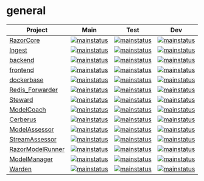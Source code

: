 # general
|Project | Main | Test | Dev |
|--|--|--|--|
|[RazorCore](https://github.com/praemo/RazorCore)|[![mainstatus](https://github.com/praemo/RazorCore/actions/workflows/main.yml/badge.svg?branch=main)](https://github.com/praemo/RazorCore/actions/workflows/main.yml?query=branch%3Amain)|[![mainstatus](https://github.com/praemo/RazorCore/actions/workflows/main.yml/badge.svg?branch=test)](https://github.com/praemo/RazorCore/actions/workflows/main.yml?query=branch%3Atest)|[![mainstatus](https://github.com/praemo/RazorCore/actions/workflows/main.yml/badge.svg?branch=dev)](https://github.com/praemo/RazorCore/actions/workflows/main.yml?query=branch%3Adev)|
|[Ingest](https://github.com/praemo/ingester_api)|[![mainstatus](https://github.com/praemo/ingester_api/actions/workflows/main.yml/badge.svg?branch=main)](https://github.com/praemo/ingester_api/actions/workflows/main.yml?query=branch%3Amain)|[![mainstatus](https://github.com/praemo/ingester_api/actions/workflows/main.yml/badge.svg?branch=test)](https://github.com/praemo/ingester_api/actions/workflows/main.yml?query=branch%3Atest)|[![mainstatus](https://github.com/praemo/ingester_api/actions/workflows/main.yml/badge.svg?branch=dev)](https://github.com/praemo/ingester_api/actions/workflows/main.yml?query=branch%3Adev)|
|[backend](https://github.com/praemo/backend)|[![mainstatus](https://github.com/praemo/backend/actions/workflows/main.yml/badge.svg?branch=main)](https://github.com/praemo/backend/actions/workflows/main.yml)|[![mainstatus](https://github.com/praemo/backend/actions/workflows/main.yml/badge.svg?branch=test)](https://github.com/praemo/backend/actions/workflows/main.yml)|[![mainstatus](https://github.com/praemo/backend/actions/workflows/main.yml/badge.svg?branch=dev)](https://github.com/praemo/backend/actions/workflows/main.yml)|
|[frontend](https://github.com/praemo/frontend)|[![mainstatus](https://github.com/praemo/frontend/actions/workflows/main.yml/badge.svg?branch=main)](https://github.com/praemo/frontend/actions/workflows/main.yml)|[![mainstatus](https://github.com/praemo/frontend/actions/workflows/main.yml/badge.svg?branch=test)](https://github.com/praemo/frontend/actions/workflows/main.yml)|[![mainstatus](https://github.com/praemo/frontend/actions/workflows/main.yml/badge.svg?branch=dev)](https://github.com/praemo/frontend/actions/workflows/main.yml)|
|[dockerbase](https://github.com/praemo/dockerbase)|[![mainstatus](https://github.com/praemo/dockerbase/actions/workflows/main.yml/badge.svg?branch=main)](https://github.com/praemo/dockerbase/actions/workflows/main.yml)|[![mainstatus](https://github.com/praemo/dockerbase/actions/workflows/main.yml/badge.svg?branch=test)](https://github.com/praemo/dockerbase/actions/workflows/main.yml?query=branch%3Atest)|[![mainstatus](https://github.com/praemo/dockerbase/actions/workflows/main.yml/badge.svg?branch=dev)](https://github.com/praemo/dockerbase/actions/workflows/main.yml?query=branch%3Adev)|
|[Redis_Forwarder](https://github.com/praemo/Redis_Forwarder)|[![mainstatus](https://github.com/praemo/Redis_Forwarder/actions/workflows/main.yml/badge.svg?branch=main)](https://github.com/praemo/Redis_Forwarder/actions/workflows/main.yml)|[![mainstatus](https://github.com/praemo/Redis_Forwarder/actions/workflows/main.yml/badge.svg?branch=test)](https://github.com/praemo/Redis_Forwarder/actions/workflows/main.yml)|[![mainstatus](https://github.com/praemo/Redis_Forwarder/actions/workflows/main.yml/badge.svg?branch=dev)](https://github.com/praemo/Redis_Forwarder/actions/workflows/main.yml)|
|[Steward](https://github.com/praemo/Steward)|[![mainstatus](https://github.com/praemo/Steward/actions/workflows/main.yml/badge.svg?branch=main)](https://github.com/praemo/Steward/actions/workflows/main.yml)|[![mainstatus](https://github.com/praemo/Steward/actions/workflows/main.yml/badge.svg?branch=test)](https://github.com/praemo/Steward/actions/workflows/main.yml)|[![mainstatus](https://github.com/praemo/Steward/actions/workflows/main.yml/badge.svg?branch=dev)](https://github.com/praemo/Steward/actions/workflows/main.yml)|
|[ModelCoach](https://github.com/praemo/ModelCoach)|[![mainstatus](https://github.com/praemo/ModelCoach/actions/workflows/main.yml/badge.svg?branch=main)](https://github.com/praemo/ModelCoach/actions/workflows/main.yml)|[![mainstatus](https://github.com/praemo/ModelCoach/actions/workflows/main.yml/badge.svg?branch=test)](https://github.com/praemo/ModelCoach/actions/workflows/main.yml)|[![mainstatus](https://github.com/praemo/ModelCoach/actions/workflows/main.yml/badge.svg?branch=dev)](https://github.com/praemo/ModelCoach/actions/workflows/main.yml)|
|[Cerberus](https://github.com/praemo/Cerberus)|[![mainstatus](https://github.com/praemo/Cerberus/actions/workflows/main.yml/badge.svg?branch=main)](https://github.com/praemo/Cerberus/actions/workflows/main.yml)|[![mainstatus](https://github.com/praemo/Cerberus/actions/workflows/main.yml/badge.svg?branch=test)](https://github.com/praemo/Cerberus/actions/workflows/main.yml)|[![mainstatus](https://github.com/praemo/Cerberus/actions/workflows/main.yml/badge.svg?branch=dev)](https://github.com/praemo/Cerberus/actions/workflows/main.yml)|
|[ModelAssessor](https://github.com/praemo/ModelAssessor)|[![mainstatus](https://github.com/praemo/ModelAssessor/actions/workflows/main.yml/badge.svg?branch=main)](https://github.com/praemo/ModelAssessor/actions/workflows/main.yml)|[![mainstatus](https://github.com/praemo/ModelAssessor/actions/workflows/main.yml/badge.svg?branch=test)](https://github.com/praemo/ModelAssessor/actions/workflows/main.yml?query=branch%3Atest)|[![mainstatus](https://github.com/praemo/ModelAssessor/actions/workflows/main.yml/badge.svg?branch=dev)](https://github.com/praemo/ModelAssessor/actions/workflows/main.yml)|
|[StreamAssessor](https://github.com/praemo/StreamAssessor)|[![mainstatus](https://github.com/praemo/StreamAssessor/actions/workflows/main.yml/badge.svg?branch=main)](https://github.com/praemo/StreamAssessor/actions/workflows/main.yml)|[![mainstatus](https://github.com/praemo/StreamAssessor/actions/workflows/main.yml/badge.svg?branch=test)](https://github.com/praemo/StreamAssessor/actions/workflows/main.yml)|[![mainstatus](https://github.com/praemo/StreamAssessor/actions/workflows/main.yml/badge.svg?branch=dev)](https://github.com/praemo/StreamAssessor/actions/workflows/main.yml)|
|[RazorModelRunner](https://github.com/praemo/RazorModelRunner)|[![mainstatus](https://github.com/praemo/RazorModelRunner/actions/workflows/main.yml/badge.svg?branch=main)](https://github.com/praemo/RazorModelRunner/actions/workflows/main.yml)|[![mainstatus](https://github.com/praemo/RazorModelRunner/actions/workflows/main.yml/badge.svg?branch=test)](https://github.com/praemo/RazorModelRunner/actions/workflows/main.yml)|[![mainstatus](https://github.com/praemo/RazorModelRunner/actions/workflows/main.yml/badge.svg?branch=dev)](https://github.com/praemo/RazorModelRunner/actions/workflows/main.yml)|
|[ModelManager](https://github.com/praemo/ModelManager)|[![mainstatus](https://github.com/praemo/ModelManager/actions/workflows/main.yml/badge.svg?branch=main)](https://github.com/praemo/ModelManager/actions/workflows/main.yml)|[![mainstatus](https://github.com/praemo/ModelManager/actions/workflows/main.yml/badge.svg?branch=test)](https://github.com/praemo/ModelManager/actions/workflows/main.yml)|[![mainstatus](https://github.com/praemo/ModelManager/actions/workflows/main.yml/badge.svg?branch=dev)](https://github.com/praemo/ModelManager/actions/workflows/main.yml)|
|[Warden](https://github.com/praemo/Warden)|[![mainstatus](https://github.com/praemo/Warden/actions/workflows/main.yml/badge.svg?branch=main)](https://github.com/praemo/Warden/actions/workflows/main.yml)|[![mainstatus](https://github.com/praemo/Warden/actions/workflows/main.yml/badge.svg?branch=test)](https://github.com/praemo/Warden/actions/workflows/main.yml)|[![mainstatus](https://github.com/praemo/Warden/actions/workflows/main.yml/badge.svg?branch=dev)](https://github.com/praemo/Warden/actions/workflows/main.yml)|
